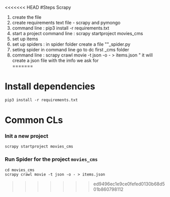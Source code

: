 <<<<<<< HEAD
#Steps Scrapy
1. create the file 
2. create requirements text file - scrapy and pymongo
3. command line :  pip3 install -r requirements.txt 
4. start a project command line : scrapy startproject movies_cms
5. set up items 
6. set up spiders : in spider folder create a file ""_spider.py 
7. seting spider 
in command line go to dc first _cms folder 
8. command line : scrapy crawl movie -t json -o - > items.json " it will create a json file with the imfo we ask for  
=======
# Install dependencies
```
pip3 install -r requirements.txt
```

# Common CLs

### Init a new project
```
scrapy startproject movies_cms
```

### Run Spider for the project `movies_cms`
```
cd movies_cms
scrapy crawl movie -t json -o - > items.json 
```
>>>>>>> ed9496ec1e9ce0fefed0130b68d501b860798112
